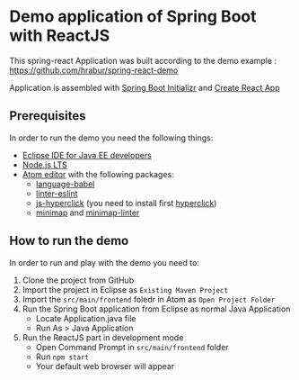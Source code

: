 # Demo application of Spring Boot with ReactJS

This spring-react Application was built according to the demo example :
https://github.com/hrabur/spring-react-demo


Application is assembled with [Spring Boot Initializr](https://start.spring.io/) and [Create React App](https://github.com/facebookincubator/create-react-app)

## Prerequisites

In order to run the demo you need the following things:
- [Eclipse IDE for Java EE developers](https://www.eclipse.org/downloads/eclipse-packages/)
- [Node.js LTS](https://nodejs.org/en/)
- [Atom editor](https://atom.io/) with the following packages:
    - [language-babel](https://atom.io/packages/language-babel)
    - [linter-eslint](https://atom.io/packages/linter-eslint)
    - [js-hyperclick](https://atom.io/packages/js-hyperclick) (you need to install first [hyperclick](https://atom.io/packages/hyperclick))
    - [minimap](https://atom.io/packages/minimap) and [minimap-linter](https://atom.io/packages/minimap-linter)

## How to run the demo
In order to run and play with the demo you need to:
1. Clone the project from GitHub
2. Import the project in Eclipse as `Existing Maven Project`
3. Import the  `src/main/frontend` foledr in Atom as `Open Project Folder`
4. Run the Spring Boot application from Eclipse as normal Java Application
    - Locate Application.java file
    - Run As > Java Application
5. Run the ReactJS part in development mode
    - Open Command Prompt in `src/main/frontend` folder
    - Run `npm start`
    - Your default web browser will appear
